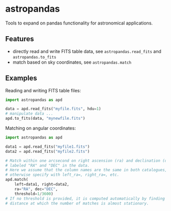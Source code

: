 # astropandas

Tools to expand on pandas functionality for astronomical applications.

## Features

- directly read and write FITS table data, see `astropandas.read_fits` and `astropandas.to_fits`
- match based on sky coordinates, see `astropandas.match`

## Examples

Reading and writing FITS table files:
```python
import astropandas as apd

data = apd.read_fits("myfile.fits", hdu=1)
# manipulate data ...
apd.to_fits(data, "mynewfile.fits")
```

Matching on angular coordinates:
```python
import astropandas as apd

data1 = apd.read_fits("myfile1.fits")
data2 = apd.read_fits("myfile2.fits")

# Match within one arcsecond on right ascension (ra) and declination (dec),#
# labeled "RA" and "DEC" in the data.
# Here we assume that the column names are the same in both catalogues,
# otherwise specify with left_ra=, right_ra=, etc.
apd.match(
    left=data1, right=data2,
    ra="RA", dec="DEC",
    threshold=1/3600)
# If no threshold is provided, it is computed automatically by finding the
# distance at which the number of matches is almost stationary.
```
